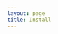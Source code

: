 ```yaml
---
layout: page
title: Install
---
```


<script setup>
  import PageHeader from "./.vitepress/theme/components/PageHeader.vue";
  import InstallBuilder from "./.vitepress/theme/components/InstallBuilder.vue";
  import { options } from "./_data/options";
</script>

<InstallPage>
  <PageHeader>
    <template #title>Install</template>
    <template #aside>
      <a class="header-button" href="./docs/introduction/getting-started.html#requirements">
        View requirements
      </a>
    </template>
  </PageHeader>
  <InstallBuilder :options="options"></InstallBuilder>
</InstallPage>

<style>
.header-button {
  display: inline-block;
  border: 1px solid transparent;
  font-weight: 600;
  transition: color 0.25s, border-color 0.25s, background-color 0.25s;
  border-radius: 20px;
  padding: 0 20px;
  line-height: 38px;
  font-size: 14px;
  border-color: var(--vp-button-alt-border);
  color: var(--vp-button-alt-text);
  background-color: var(--vp-button-alt-bg);

  &:hover {
    border-color: var(--vp-button-alt-hover-border);
    color: var(--vp-button-alt-hover-text);
    background-color: var(--vp-button-alt-hover-bg);
  }
}
</style>
